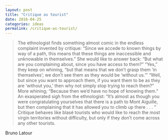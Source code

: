 ```yaml
---
layout: post
title: "Critique as tourist"
date: 2016-04-25
categories: ideas
permalink: /critique-as-tourist/
---
```


> The ethnologist finds something almost comic in the endless complaint invented by critique: “Since we accede to known things by way of a path, this means that these things are inaccessible and unknowable in themselves.” She would like to answer back: “But what are you complaining about, since you have access to them?” “Yes,” they keep on whining, “but that means that we don’t grasp them ‘in themselves’; we don’t see them as they would be ‘without us.’” “Well, but since you want to approach them, if you want them to be as they are ‘without you,’ then why not simply stop trying to reach them?” More whining; “Because then we’d have no hope of knowing them.” An exasperated sigh from the ethnologist: “It’s almost as though you were congratulating yourselves that there is a path to Mont Aiguille, but then complaining that it has allowed you to climb up there . . . ” Critique behaves like blasé tourists who would like to reach the most virgin territories without difficulty, but only if they don’t come across any other tourists.

Bruno Latour